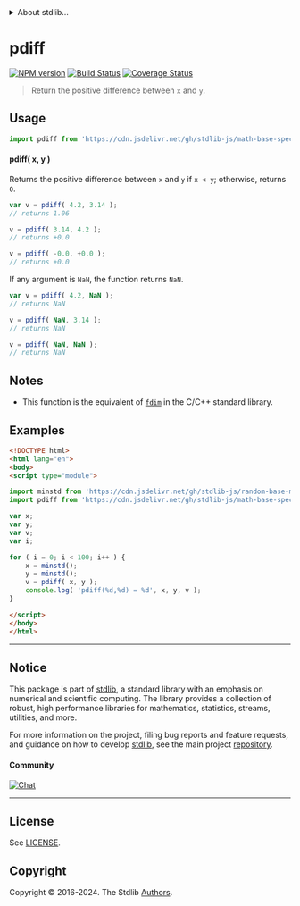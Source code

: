 <!--

@license Apache-2.0

Copyright (c) 2018 The Stdlib Authors.

Licensed under the Apache License, Version 2.0 (the "License");
you may not use this file except in compliance with the License.
You may obtain a copy of the License at

   http://www.apache.org/licenses/LICENSE-2.0

Unless required by applicable law or agreed to in writing, software
distributed under the License is distributed on an "AS IS" BASIS,
WITHOUT WARRANTIES OR CONDITIONS OF ANY KIND, either express or implied.
See the License for the specific language governing permissions and
limitations under the License.

-->


<details>
  <summary>
    About stdlib...
  </summary>
  <p>We believe in a future in which the web is a preferred environment for numerical computation. To help realize this future, we've built stdlib. stdlib is a standard library, with an emphasis on numerical and scientific computation, written in JavaScript (and C) for execution in browsers and in Node.js.</p>
  <p>The library is fully decomposable, being architected in such a way that you can swap out and mix and match APIs and functionality to cater to your exact preferences and use cases.</p>
  <p>When you use stdlib, you can be absolutely certain that you are using the most thorough, rigorous, well-written, studied, documented, tested, measured, and high-quality code out there.</p>
  <p>To join us in bringing numerical computing to the web, get started by checking us out on <a href="https://github.com/stdlib-js/stdlib">GitHub</a>, and please consider <a href="https://opencollective.com/stdlib">financially supporting stdlib</a>. We greatly appreciate your continued support!</p>
</details>

# pdiff

[![NPM version][npm-image]][npm-url] [![Build Status][test-image]][test-url] [![Coverage Status][coverage-image]][coverage-url] <!-- [![dependencies][dependencies-image]][dependencies-url] -->

> Return the positive difference between `x` and `y`.

<!-- Section to include introductory text. Make sure to keep an empty line after the intro `section` element and another before the `/section` close. -->

<section class="intro">

</section>

<!-- /.intro -->

<!-- Package usage documentation. -->



<section class="usage">

## Usage

```javascript
import pdiff from 'https://cdn.jsdelivr.net/gh/stdlib-js/math-base-special-pdiff@v0.2.0-esm/index.mjs';
```

#### pdiff( x, y )

Returns the positive difference between `x` and `y` if `x < y`; otherwise, returns `0`.

```javascript
var v = pdiff( 4.2, 3.14 );
// returns 1.06

v = pdiff( 3.14, 4.2 );
// returns +0.0

v = pdiff( -0.0, +0.0 );
// returns +0.0
```

If any argument is `NaN`, the function returns `NaN`.

```javascript
var v = pdiff( 4.2, NaN );
// returns NaN

v = pdiff( NaN, 3.14 );
// returns NaN

v = pdiff( NaN, NaN );
// returns NaN
```

</section>

<!-- /.usage -->

<!-- Package usage notes. Make sure to keep an empty line after the `section` element and another before the `/section` close. -->

<section class="notes">

## Notes

-   This function is the equivalent of [`fdim`][fdim] in the C/C++ standard library.

</section>

<!-- /.notes -->

<!-- Package usage examples. -->

<section class="examples">

## Examples

<!-- eslint no-undef: "error" -->

```html
<!DOCTYPE html>
<html lang="en">
<body>
<script type="module">

import minstd from 'https://cdn.jsdelivr.net/gh/stdlib-js/random-base-minstd-shuffle@esm/index.mjs';
import pdiff from 'https://cdn.jsdelivr.net/gh/stdlib-js/math-base-special-pdiff@v0.2.0-esm/index.mjs';

var x;
var y;
var v;
var i;

for ( i = 0; i < 100; i++ ) {
    x = minstd();
    y = minstd();
    v = pdiff( x, y );
    console.log( 'pdiff(%d,%d) = %d', x, y, v );
}

</script>
</body>
</html>
```

</section>

<!-- /.examples -->

<!-- C interface documentation. -->



<!-- Section to include cited references. If references are included, add a horizontal rule *before* the section. Make sure to keep an empty line after the `section` element and another before the `/section` close. -->

<section class="references">

</section>

<!-- /.references -->

<!-- Section for related `stdlib` packages. Do not manually edit this section, as it is automatically populated. -->

<section class="related">

</section>

<!-- /.related -->

<!-- Section for all links. Make sure to keep an empty line after the `section` element and another before the `/section` close. -->


<section class="main-repo" >

* * *

## Notice

This package is part of [stdlib][stdlib], a standard library with an emphasis on numerical and scientific computing. The library provides a collection of robust, high performance libraries for mathematics, statistics, streams, utilities, and more.

For more information on the project, filing bug reports and feature requests, and guidance on how to develop [stdlib][stdlib], see the main project [repository][stdlib].

#### Community

[![Chat][chat-image]][chat-url]

---

## License

See [LICENSE][stdlib-license].


## Copyright

Copyright &copy; 2016-2024. The Stdlib [Authors][stdlib-authors].

</section>

<!-- /.stdlib -->

<!-- Section for all links. Make sure to keep an empty line after the `section` element and another before the `/section` close. -->

<section class="links">

[npm-image]: http://img.shields.io/npm/v/@stdlib/math-base-special-pdiff.svg
[npm-url]: https://npmjs.org/package/@stdlib/math-base-special-pdiff

[test-image]: https://github.com/stdlib-js/math-base-special-pdiff/actions/workflows/test.yml/badge.svg?branch=v0.2.0
[test-url]: https://github.com/stdlib-js/math-base-special-pdiff/actions/workflows/test.yml?query=branch:v0.2.0

[coverage-image]: https://img.shields.io/codecov/c/github/stdlib-js/math-base-special-pdiff/main.svg
[coverage-url]: https://codecov.io/github/stdlib-js/math-base-special-pdiff?branch=main

<!--

[dependencies-image]: https://img.shields.io/david/stdlib-js/math-base-special-pdiff.svg
[dependencies-url]: https://david-dm.org/stdlib-js/math-base-special-pdiff/main

-->

[chat-image]: https://img.shields.io/gitter/room/stdlib-js/stdlib.svg
[chat-url]: https://app.gitter.im/#/room/#stdlib-js_stdlib:gitter.im

[stdlib]: https://github.com/stdlib-js/stdlib

[stdlib-authors]: https://github.com/stdlib-js/stdlib/graphs/contributors

[umd]: https://github.com/umdjs/umd
[es-module]: https://developer.mozilla.org/en-US/docs/Web/JavaScript/Guide/Modules

[deno-url]: https://github.com/stdlib-js/math-base-special-pdiff/tree/deno
[deno-readme]: https://github.com/stdlib-js/math-base-special-pdiff/blob/deno/README.md
[umd-url]: https://github.com/stdlib-js/math-base-special-pdiff/tree/umd
[umd-readme]: https://github.com/stdlib-js/math-base-special-pdiff/blob/umd/README.md
[esm-url]: https://github.com/stdlib-js/math-base-special-pdiff/tree/esm
[esm-readme]: https://github.com/stdlib-js/math-base-special-pdiff/blob/esm/README.md
[branches-url]: https://github.com/stdlib-js/math-base-special-pdiff/blob/main/branches.md

[stdlib-license]: https://raw.githubusercontent.com/stdlib-js/math-base-special-pdiff/main/LICENSE

[fdim]: http://en.cppreference.com/w/cpp/numeric/math/fdim

</section>

<!-- /.links -->
